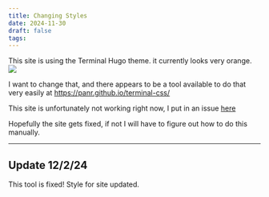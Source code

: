```yaml
---
title: Changing Styles
date: 2024-11-30
draft: false
tags:
---
```

This site is using the Terminal Hugo theme. it currently looks very orange. 
![](/images/Pasted%20image%2020241130181341.png)


I want to change that, and there appears to be a tool available to do that very easily at https://panr.github.io/terminal-css/

This site is unfortunately not working right now, I put in an issue [here](https://github.com/panr/terminal-css/issues/2)

Hopefully the site gets fixed, if not I will have to figure out how to do this manually. 


---
## Update 12/2/24

This tool is fixed! Style for site updated. 
